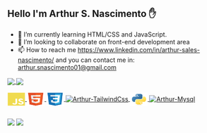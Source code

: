 ## Hello I'm Arthur S. Nascimento ✋

- 🌱 I’m currently learning HTML/CSS and JavaScript.
- 💞️ I’m looking to collaborate on front-end development area
- 📫 How to reach me https://www.linkedin.com/in/arthur-sales-nascimento/ and you can contact me in: arthur.snascimento01@gmail.com

<div>
  <a href="https://github.com/ArthSales" target="_blank">
  <img height="180em" align="center" src="https://github-readme-stats.vercel.app/api?username=arthsales&show_icons=true&theme=dark"/>
  <img height="180em" align="center" src="https://github-readme-stats.vercel.app/api/top-langs/?username=arthsales&show_icons=true&theme=dark"/>
</div>

<div style="display: inline_block"><br>
  <img align="center" alt="Arthur-Js" height="30" width="40" src="https://raw.githubusercontent.com/devicons/devicon/master/icons/javascript/javascript-plain.svg">
  <img align="center" alt="Arthur-HTML" height="30" width="40" src="https://raw.githubusercontent.com/devicons/devicon/master/icons/html5/html5-original.svg">
  <img align="center" alt="Arthur-CSS" height="30" width="40" src="https://raw.githubusercontent.com/devicons/devicon/master/icons/css3/css3-original.svg">
  <img align="center" alt="Arthur-TailwindCss" height="30" width="40"src="https://cdn.jsdelivr.net/gh/devicons/devicon/icons/tailwindcss/tailwindcss-plain.svg" />
  <img align="center" alt="Arthur-Python" height="30" width="40" src="https://raw.githubusercontent.com/devicons/devicon/master/icons/python/python-original.svg">
  <img align="center" alt="Arthur-Mysql" height="30" width="40" src="https://cdn.jsdelivr.net/gh/devicons/devicon/icons/mysql/mysql-original.svg" />          
</div>

##

<div>
  <a href="https://www.linkedin.com/in/arthur-sales-nascimento/" target="_blank"><img src="https://img.shields.io/badge/LinkedIn-0077B5?style=for-the-badge&logo=linkedin&logoColor=white" target="_blank"></a>
  <a href="https://arthsales.github.io/Portfolio-page/" target="_blank"><img src="https://img.shields.io/badge/GitHub-100000?style=for-the-badge&logo=github&logoColor=white" target="_blank"></a>
</div>
<!---
ArthSales/ArthSales is a ✨ special ✨ repository because its `README.md` (this file) appears on your GitHub profile.
You can click the Preview link to take a look at your changes.
--->

